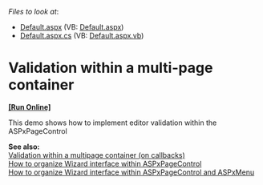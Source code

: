 <!-- default file list -->
*Files to look at*:

* [Default.aspx](./CS/ValidationMultiplePages/Default.aspx) (VB: [Default.aspx](./VB/ValidationMultiplePages/Default.aspx))
* [Default.aspx.cs](./CS/ValidationMultiplePages/Default.aspx.cs) (VB: [Default.aspx.vb](./VB/ValidationMultiplePages/Default.aspx.vb))
<!-- default file list end -->
# Validation within a multi-page container
<!-- run online -->
**[[Run Online]](https://codecentral.devexpress.com/e12/)**
<!-- run online end -->


<p>This demo shows how to implement editor validation within the ASPxPageControl</p><p><strong>See</strong><strong> also:<br />
</strong><a href="https://www.devexpress.com/Support/Center/p/E334">Validation within a multipage container (on callbacks)</a><br />
<a href="https://www.devexpress.com/Support/Center/p/E3050">How to organize Wizard interface within ASPxPageControl</a><br />
<a href="https://www.devexpress.com/Support/Center/p/E3052">How to organize Wizard interface within ASPxPageControl and ASPxMenu</a></p>

<br/>


